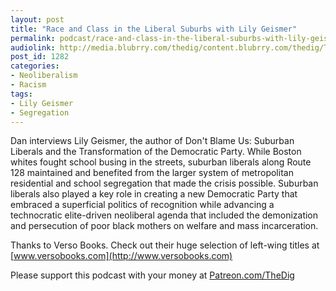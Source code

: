 ```yaml
---
layout: post
title: "Race and Class in the Liberal Suburbs with Lily Geismer"
permalink: podcast/race-and-class-in-the-liberal-suburbs-with-lily-geismer
audiolink: http://media.blubrry.com/thedig/content.blubrry.com/thedig/The_Dig-EP_212-Geismer.mp3
post_id: 1282
categories: 
- Neoliberalism
- Racism
tags: 
- Lily Geismer
- Segregation
---
```


Dan interviews Lily Geismer, the author of 
Don't Blame Us: Suburban Liberals and the Transformation of the Democratic Party. While Boston whites fought school busing in the streets, suburban liberals along Route 128 maintained and benefited from the larger system of metropolitan residential and school segregation that made the crisis possible. Suburban liberals also played a key role in creating a new Democratic Party that embraced a superficial politics of recognition while advancing a technocratic elite-driven neoliberal agenda that included the demonization and persecution of poor black mothers on welfare and mass incarceration.  

Thanks to Verso Books. Check out their huge selection of left-wing titles at 
[www.versobooks.com](http://www.versobooks.com)

Please support this podcast with your money at 
[Patreon.com/TheDig](http://Patreon.com/TheDig)